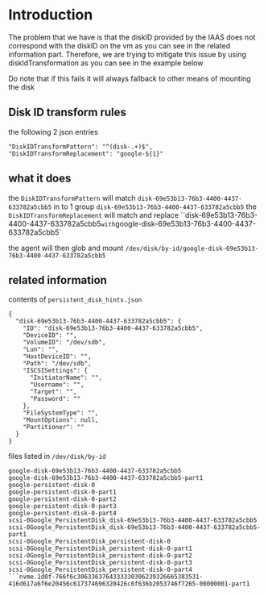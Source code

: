 # Introduction
The problem that we have is that the diskID provided by the IAAS does not correspond with the diskID on the vm as you can see in the related information part.
Therefore, we are trying to mitigate this issue by using diskIdTransformation as you can see in the example below

Do note that if this fails it will always fallback to other means of mounting the disk

## Disk ID transform rules
the following 2 json entries
```
"DiskIDTransformPattern": "^(disk-.+)$",
"DiskIDTransformReplacement": "google-${1}"
```

## what it does
the `DiskIDTransformPattern` will match `disk-69e53b13-76b3-4400-4437-633782a5cbb5` in to 1 group `disk-69e53b13-76b3-4400-4437-633782a5cbb5`
the `DiskIDTransformReplacement` will match and replace ``disk-69e53b13-76b3-4400-4437-633782a5cbb5` with `google-disk-69e53b13-76b3-4400-4437-633782a5cbb5`

the agent will then glob and mount `/dev/disk/by-id/google-disk-69e53b13-76b3-4400-4437-633782a5cbb5`

## related information
contents of `persistent_disk_hints.json`
```
{
  "disk-69e53b13-76b3-4400-4437-633782a5cbb5": {
    "ID": "disk-69e53b13-76b3-4400-4437-633782a5cbb5",
    "DeviceID": "",
    "VolumeID": "/dev/sdb",
    "Lun": "",
    "HostDeviceID": "",
    "Path": "/dev/sdb",
    "ISCSISettings": {
      "InitiatorName": "",
      "Username": "",
      "Target": "",
      "Password": ""
    },
    "FileSystemType": "",
    "MountOptions": null,
    "Partitioner": ""
  }
}
```

files listed in `/dev/disk/by-id`
```
google-disk-69e53b13-76b3-4400-4437-633782a5cbb5
google-disk-69e53b13-76b3-4400-4437-633782a5cbb5-part1
google-persistent-disk-0
google-persistent-disk-0-part1
google-persistent-disk-0-part2
google-persistent-disk-0-part3
google-persistent-disk-0-part4
scsi-0Google_PersistentDisk_disk-69e53b13-76b3-4400-4437-633782a5cbb5
scsi-0Google_PersistentDisk_disk-69e53b13-76b3-4400-4437-633782a5cbb5-part1
scsi-0Google_PersistentDisk_persistent-disk-0
scsi-0Google_PersistentDisk_persistent-disk-0-part1
scsi-0Google_PersistentDisk_persistent-disk-0-part2
scsi-0Google_PersistentDisk_persistent-disk-0-part3
scsi-0Google_PersistentDisk_persistent-disk-0-part4
```nvme.1d0f-766f6c3063363764333330306239326665383531-416d617a6f6e20456c617374696320426c6f636b2053746f7265-00000001-part1
```